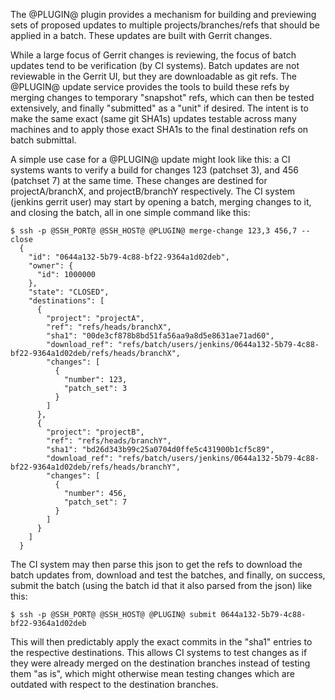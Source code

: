 The @PLUGIN@ plugin provides a mechanism for building and previewing
sets of proposed updates to multiple projects/branches/refs that
should be applied in a batch.  These updates are built with Gerrit
changes.

While a large focus of Gerrit changes is reviewing, the focus of
batch updates tend to be verification (by CI systems).  Batch
updates are not reviewable in the Gerrit UI, but they are
downloadable as git refs.  The @PLUGIN@ update service provides the
tools to build these refs by merging changes to temporary
"snapshot" refs, which can then be tested extensively, and finally
"submitted" as a "unit" if desired.  The intent is to make the
same exact (same git SHA1s) updates testable across many machines
and to apply those exact SHA1s to the final destination refs on
batch submittal.

A simple use case for a @PLUGIN@ update might look like this:
a CI systems wants to verify a build for changes 123 (patchset 3),
and 456 (patchset 7) at the same time.  These changes are destined
for projectA/branchX, and projectB/branchY respectively.  The CI
system (jenkins gerrit user) may start by opening a batch,
merging changes to it, and closing the batch, all in one simple
command like this:

```
$ ssh -p @SSH_PORT@ @SSH_HOST@ @PLUGIN@ merge-change 123,3 456,7 --close
  {
    "id": "0644a132-5b79-4c88-bf22-9364a1d02deb",
    "owner": {
      "id": 1000000
    },
    "state": "CLOSED",
    "destinations": [
      {
        "project": "projectA",
        "ref": "refs/heads/branchX",
        "sha1": "00de3cf878b8bd51fa56aa9a8d5e8631ae71ad60",
        "download_ref": "refs/batch/users/jenkins/0644a132-5b79-4c88-bf22-9364a1d02deb/refs/heads/branchX",
        "changes": [
          {
            "number": 123,
            "patch_set": 3
          }
        ]
      },
      {
        "project": "projectB",
        "ref": "refs/heads/branchY",
        "sha1": "bd26d343b99c25a0704d0ffe5c431900b1cf5c89",
        "download_ref": "refs/batch/users/jenkins/0644a132-5b79-4c88-bf22-9364a1d02deb/refs/heads/branchY",
        "changes": [
          {
            "number": 456,
            "patch_set": 7
          }
        ]
      }
    ]
  }
```

The CI system may then parse this json to get the refs to
download the batch updates from, download and test the batches,
and finally, on success, submit the batch (using the batch id
that it also parsed from the json) like this:

```
$ ssh -p @SSH_PORT@ @SSH_HOST@ @PLUGIN@ submit 0644a132-5b79-4c88-bf22-9364a1d02deb
```

This will then predictably apply the exact commits in the "sha1"
entries to the respective destinations.  This allows CI systems to
test changes as if they were already merged on the destination
branches instead of testing them "as is", which might otherwise mean
testing changes which are outdated with respect to the destination
branches.

